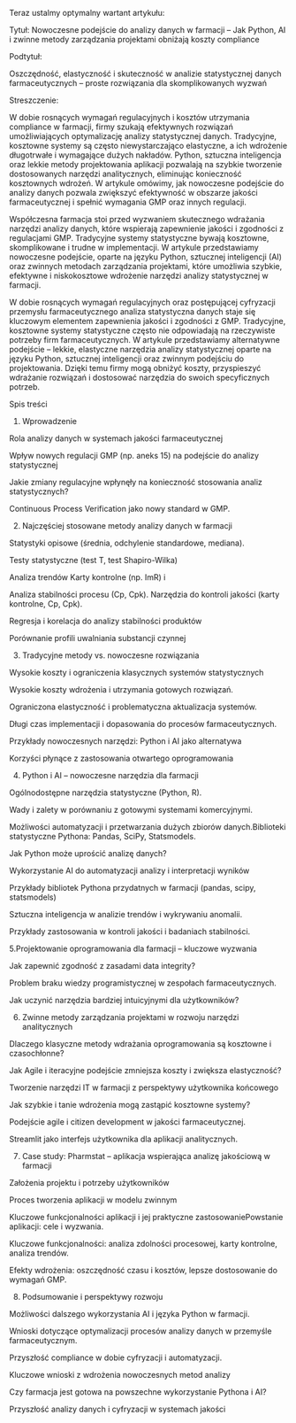 Teraz ustalmy optymalny wartant artykułu:

Tytuł: Nowoczesne podejście do analizy danych w farmacji – Jak Python, AI i zwinne metody zarządzania projektami obniżają koszty compliance



Podtytuł:

Oszczędność, elastyczność i skuteczność w analizie statystycznej danych farmaceutycznych – proste rozwiązania dla skomplikowanych wyzwań



Streszczenie:

W dobie rosnących wymagań regulacyjnych i kosztów utrzymania compliance w farmacji, firmy szukają efektywnych rozwiązań umożliwiających optymalizację analizy statystycznej danych. Tradycyjne, kosztowne systemy są często niewystarczająco elastyczne, a ich wdrożenie długotrwałe i wymagające dużych nakładów. Python, sztuczna inteligencja oraz lekkie metody projektowania aplikacji pozwalają na szybkie tworzenie dostosowanych narzędzi analitycznych, eliminując konieczność kosztownych wdrożeń. W artykule omówimy, jak nowoczesne podejście do analizy danych pozwala zwiększyć efektywność w obszarze jakości farmaceutycznej i spełnić wymagania GMP oraz innych regulacji.



Współczesna farmacja stoi przed wyzwaniem skutecznego wdrażania narzędzi analizy danych, które wspierają zapewnienie jakości i zgodności z regulacjami GMP. Tradycyjne systemy statystyczne bywają kosztowne, skomplikowane i trudne w implementacji. W artykule przedstawiamy nowoczesne podejście, oparte na języku Python, sztucznej inteligencji (AI) oraz zwinnych metodach zarządzania projektami, które umożliwia szybkie, efektywne i niskokosztowe wdrożenie narzędzi analizy statystycznej w farmacji.



W dobie rosnących wymagań regulacyjnych oraz postępującej cyfryzacji przemysłu farmaceutycznego analiza statystyczna danych staje się kluczowym elementem zapewnienia jakości i zgodności z GMP. Tradycyjne, kosztowne systemy statystyczne często nie odpowiadają na rzeczywiste potrzeby firm farmaceutycznych. W artykule przedstawiamy alternatywne podejście – lekkie, elastyczne narzędzia analizy statystycznej oparte na języku Python, sztucznej inteligencji oraz zwinnym podejściu do projektowania. Dzięki temu firmy mogą obniżyć koszty, przyspieszyć wdrażanie rozwiązań i dostosować narzędzia do swoich specyficznych potrzeb.



Spis treści

1. Wprowadzenie

Rola analizy danych w systemach jakości farmaceutycznej

Wpływ nowych regulacji GMP (np. aneks 15) na podejście do analizy statystycznej

Jakie zmiany regulacyjne wpłynęły na konieczność stosowania analiz statystycznych?

Continuous Process Verification jako nowy standard w GMP.



2. Najczęściej stosowane metody analizy danych w farmacji

Statystyki opisowe (średnia, odchylenie standardowe, mediana).

Testy statystyczne (test T, test Shapiro-Wilka)

Analiza trendów Karty kontrolne (np. ImR) i 

Analiza stabilności procesu (Cp, Cpk). Narzędzia do kontroli jakości (karty kontrolne, Cp, Cpk).

Regresja i korelacja do analizy stabilności produktów 

Porównanie profili uwalniania substancji czynnej



3. Tradycyjne metody vs. nowoczesne rozwiązania

Wysokie koszty i ograniczenia klasycznych systemów statystycznych

Wysokie koszty wdrożenia i utrzymania gotowych rozwiązań.

Ograniczona elastyczność i problematyczna aktualizacja systemów.

Długi czas implementacji i dopasowania do procesów farmaceutycznych.

Przykłady nowoczesnych narzędzi: Python i AI jako alternatywa

Korzyści płynące z zastosowania otwartego oprogramowania



4. Python i AI – nowoczesne narzędzia dla farmacji

Ogólnodostępne narzędzia statystyczne (Python, R).

Wady i zalety w porównaniu z gotowymi systemami komercyjnymi.

Możliwości automatyzacji i przetwarzania dużych zbiorów danych.Biblioteki statystyczne Pythona: Pandas, SciPy, Statsmodels.

Jak Python może uprościć analizę danych?

Wykorzystanie AI do automatyzacji analizy i interpretacji wyników

Przykłady bibliotek Pythona przydatnych w farmacji (pandas, scipy, statsmodels)

Sztuczna inteligencja w analizie trendów i wykrywaniu anomalii.

Przykłady zastosowania w kontroli jakości i badaniach stabilności.



5.Projektowanie oprogramowania dla farmacji – kluczowe wyzwania

Jak zapewnić zgodność z zasadami data integrity?

Problem braku wiedzy programistycznej w zespołach farmaceutycznych.

Jak uczynić narzędzia bardziej intuicyjnymi dla użytkowników?



6. Zwinne metody zarządzania projektami w rozwoju narzędzi analitycznych

Dlaczego klasyczne metody wdrażania oprogramowania są kosztowne i czasochłonne?

Jak Agile i iteracyjne podejście zmniejsza koszty i zwiększa elastyczność?

Tworzenie narzędzi IT w farmacji z perspektywy użytkownika końcowego

Jak szybkie i tanie wdrożenia mogą zastąpić kosztowne systemy?

Podejście agile i citizen development w jakości farmaceutycznej.

Streamlit jako interfejs użytkownika dla aplikacji analitycznych.



7. Case study: Pharmstat – aplikacja wspierająca analizę jakościową w farmacji

Założenia projektu i potrzeby użytkowników

Proces tworzenia aplikacji w modelu zwinnym

Kluczowe funkcjonalności aplikacji i jej praktyczne zastosowaniePowstanie aplikacji: cele i wyzwania.

Kluczowe funkcjonalności: analiza zdolności procesowej, karty kontrolne, analiza trendów.

Efekty wdrożenia: oszczędność czasu i kosztów, lepsze dostosowanie do wymagań GMP.



8. Podsumowanie i perspektywy rozwoju

Możliwości dalszego wykorzystania AI i języka Python w farmacji.

Wnioski dotyczące optymalizacji procesów analizy danych w przemyśle farmaceutycznym.

Przyszłość compliance w dobie cyfryzacji i automatyzacji.

Kluczowe wnioski z wdrożenia nowoczesnych metod analizy

Czy farmacja jest gotowa na powszechne wykorzystanie Pythona i AI?

Przyszłość analizy danych i cyfryzacji w systemach jakości

